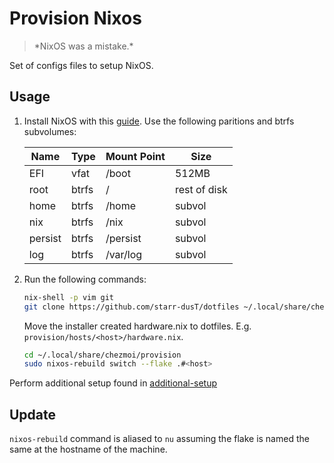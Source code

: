 # Provision Nixos
> \*NixOS was a mistake.\*

Set of configs files to setup NixOS.

## Usage

1. Install NixOS with this [guide](https://nixos.wiki/wiki/NixOS_Installation_Guide).
   Use the following paritions and btrfs subvolumes:

   | Name    | Type  | Mount Point | Size         |
   |---------|-------|-------------|--------------|
   | EFI     | vfat  | /boot       | 512MB        |
   | root    | btrfs | /           | rest of disk |
   | home    | btrfs | /home       | subvol       |
   | nix     | btrfs | /nix        | subvol       |
   | persist | btrfs | /persist    | subvol       |
   | log     | btrfs | /var/log    | subvol       |

2. Run the following commands:

   ```bash
   nix-shell -p vim git
   git clone https://github.com/starr-dusT/dotfiles ~/.local/share/chezmoi 
   ```
   
   Move the installer created hardware.nix to dotfiles. E.g. `provision/hosts/<host>/hardware.nix`.
   
   ```bash
   cd ~/.local/share/chezmoi/provision
   sudo nixos-rebuild switch --flake .#<host>
   ```

Perform additional setup found in [additional-setup](additional-setup.md)

## Update

`nixos-rebuild` command is aliased to `nu` assuming the flake is named the same at the
hostname of the machine.

